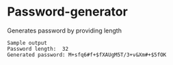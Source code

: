 # Password-generator
Generates password by providing length
```
Sample output
Password length:  32
Generated password: M+sfq6#f+$fXAUgM5T/3+v&Xm#+$5fOK
```
